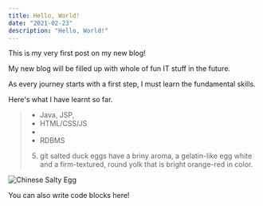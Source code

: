 ```yaml
---
title: Hello, World!
date: "2021-02-23"
description: "Hello, World!"
---
```


This is my very first post on my new blog!

My new blog will be filled up with whole of fun IT stuff in the future.

As every journey starts with a first step, I must learn the fundamental skills.

Here's what I have learnt so far.

> - Java, JSP, 
> - HTML/CSS/JS
> - 
> - RDBMS
> 5. git
> salted duck eggs have a briny aroma, a gelatin-like egg white and a
> firm-textured, round yolk that is bright orange-red in color.

![Chinese Salty Egg](./salty_egg.jpg)

You can also write code blocks here!


